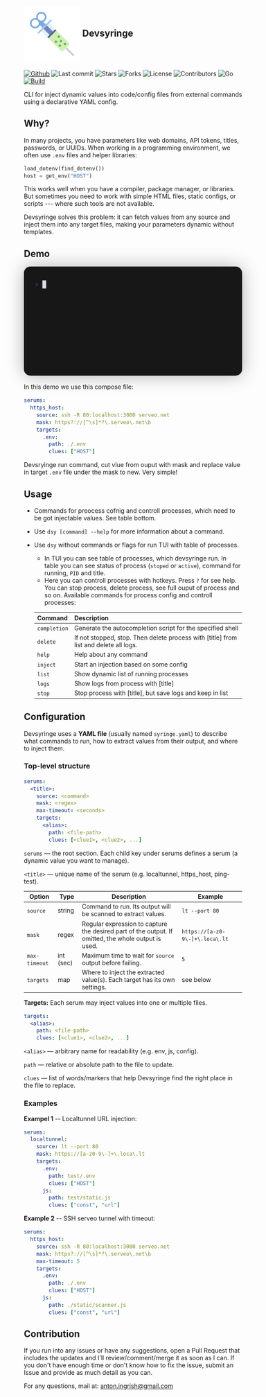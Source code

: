 <h2><img src="./media/logo.svg" alt="Favicon Preview" width="130" align="center"> Devsyringe</h2>

[![Github](https://img.shields.io/badge/alchemmist%2Fdevsyringe-blue?logo=github&label=github&color=blue)](https://github.com/alchemmist/devsyringe)
![Last commit](https://img.shields.io/github/last-commit/alchemmist/devsyringe?style=flat) ![Stars](https://img.shields.io/github/stars/alchemmist/devsyringe?style=flat)
![Forks](https://img.shields.io/github/forks/alchemmist/devsyringe?style=flat)
![License](https://img.shields.io/github/license/alchemmist/devsyringe?style=flat)
![Contributors](https://img.shields.io/github/contributors/alchemmist/devsyringe?style=flat)
![Go](https://img.shields.io/badge/1.24-default?label=Go)
[![Build](https://github.com/alchemmist/devsyringe/actions/workflows/build.yaml/badge.svg?branch=main)](https://github.com/alchemmist/devsyringe/actions/workflows/build.yaml)

CLI for inject dynamic values into code/config files from external commands using a declarative YAML config.

## Why?

In many projects, you have parameters like web domains, API tokens, titles, passwords, or UUIDs.
When working in a programming environment, we often use `.env` files and helper libraries:

```python
load_dotenv(find_dotenv())
host = get_env("HOST")
```

This works well when you have a compiler, package manager, or libraries.
But sometimes you need to work with simple HTML files, static configs, or scripts --- where such tools are not available.

Devsyringe solves this problem: it can fetch values from any source and inject them into any target files, making your parameters dynamic without templates.

## Demo

<p align="left">
    <img src="./media/demo2.gif" alt="Demo GIF" width="600" style="border-radius: 15px; box-shadow: 0px 0px 40px rgba(0, 0, 0, 0.3)">
</p>

In this demo we use this compose file:

```yaml
serums:
  https_host:
    source: ssh -R 80:localhost:3000 serveo.net
    mask: https?://[^\s]*?\.serveo\.net\b
    targets:
      .env:
        path: ./.env
        clues: ["HOST"]
```

Devsryinge run command, cut vlue from ouput with mask and replace value in target `.env` file under the mask to new. Very simple!

<h2 id="usage">Usage</h2>

- Commands for preocess cofnig and controll processes, which need to be got injectable values. See table bottom.

- <p>Use <code>dsy [command] --help</code> for more information about a command.</p>

- Use `dsy` without commands or flags for run TUI with table of processes.
  - In TUI you can see table of processes, which devsyringe run. In table you can see status of process (`stoped` or `active`), command for running, `PID` and title.
  - Here you can controll processes with hotkeys. Press `?` for see help. You can stop process, delete process, see full ouput of process and so on.
  Available commands for process config and controll processes:
  <table>
    <thead>
      <tr>
        <th>Command</th>
        <th>Description</th>
      </tr>
    </thead>
    <tbody>
      <tr>
        <td><code>completion</code></td>
        <td>Generate the autocompletion script for the specified shell</td>
      </tr>
      <tr>
        <td><code>delete</code></td>
        <td>If not stopped, stop. Then delete process with [title] from list and delete all logs.</td>
      </tr>
      <tr>
        <td><code>help</code></td>
        <td>Help about any command</td>
      </tr>
      <tr>
        <td><code>inject</code></td>
        <td>Start an injection based on some config</td>
      </tr>
      <tr>
        <td><code>list</code></td>
        <td>Show dynamic list of running processes</td>
      </tr>
      <tr>
        <td><code>logs</code></td>
        <td>Show logs from process with [title]</td>
      </tr>
      <tr>
        <td><code>stop</code></td>
        <td>Stop process with [title], but save logs and keep in list</td>
      </tr>
    </tbody>
  </table>

## Configuration

Devsyringe uses a **YAML file** (usually named `syringe.yaml`) to describe what commands to run,
how to extract values from their output, and where to inject them.

### Top-level structure

```yaml
serums:
  <title>:
    source: <command>
    mask: <regex>
    max-timeout: <seconds>
    targets:
      <alias>:
        path: <file-path>
        clues: [<clue1>, <clue2>, ...]
```

`serums` — the root section. Each child key under serums defines a serum (a dynamic value you want to manage).

`<title>` — unique name of the serum (e.g. localtunnel, https_host, ping-test).

| Option        | Type      | Description                                                                                         | Example                         |
| ------------- | --------- | --------------------------------------------------------------------------------------------------- | ------------------------------- |
| `source`      | string    | Command to run. Its output will be scanned to extract values.                                       | `lt --port 80`                  |
| `mask`        | regex     | Regular expression to capture the desired part of the output. If omitted, the whole output is used. | `https://[a-z0-9\-]+\.loca\.lt` |
| `max-timeout` | int (sec) | Maximum time to wait for `source` output before failing.                                            | `5`                             |
| `targets`     | map       | Where to inject the extracted value(s). Each target has its own settings.                           | see below                       |

**Targets:**
Each serum may inject values into one or multiple files.

```yaml
targets:
  <alias>:
    path: <file-path>
    clues: [<clue1>, <clue2>, ...]
```

`<alias>` — arbitrary name for readability (e.g. env, js, config).

`path` — relative or absolute path to the file to update.

`clues` — list of words/markers that help Devsyringe find the right place in the file to replace.

### Examples

**Exampel 1** -- Localtunnel URL injection:

```yaml
serums:
  localtunnel:
    source: lt --port 80
    mask: https://[a-z0-9\-]+\.loca\.lt
    targets:
      .env:
        path: test/.env
        clues: ["HOST"]
      js:
        path: test/static.js
        clues: ["const", "url"]
```

**Example 2** -- SSH serveo tunnel with timeout:

```yaml
serums:
  https_host:
    source: ssh -R 80:localhost:3000 serveo.net
    mask: https?://[^\s]*?\.serveo\.net\b
    max-timeout: 5
    targets:
      .env:
        path: ./.env
        clues: ["HOST"]
      js:
        path: ./static/scanner.js
        clues: ["const", "url"]
```

## Contribution

If you run into any issues or have any suggestions, open a Pull Request that includes the updates and I'll review/comment/merge it as soon as I can. If you don't have enough time or don't know how to fix the issue, submit an Issue and provide as much detail as you can.

For any questions, mail at: <a href="mailto:anton.ingrish@gmail.com">anton.ingrish@gmail.com</a>
